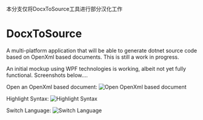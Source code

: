 本分支仅将DocxToSource工具进行部分汉化工作
# DocxToSource
A multi-platform application that will be able to generate dotnet source code based on OpenXml based documents.  This is still a work in progress.

An initial mockup using WPF technologies is working, albeit not yet fully functional.  Screenshots below....

Open an OpenXml based document:
![Open OpenXml based document](https://github.com/rmboggs/DocxToSource/blob/master/Documentation/images/DocxToSourceIntro.gif)

Highlight Syntax:
![Highlight Syntax](https://github.com/rmboggs/DocxToSource/blob/master/Documentation/images/DocxToSourceSyntax.gif)

Switch Language:
![Switch Language](https://github.com/rmboggs/DocxToSource/blob/master/Documentation/images/DocxToSourceNewLang.gif)
